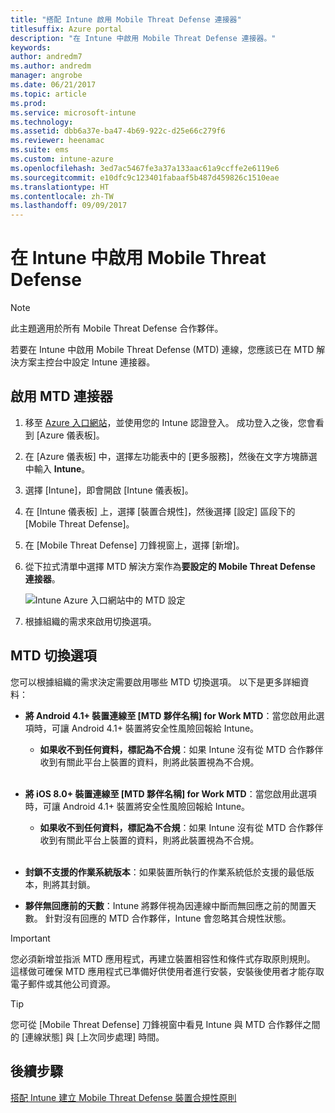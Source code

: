 ```yaml
---
title: "搭配 Intune 啟用 Mobile Threat Defense 連接器"
titlesuffix: Azure portal
description: "在 Intune 中啟用 Mobile Threat Defense 連接器。"
keywords: 
author: andredm7
ms.author: andredm
manager: angrobe
ms.date: 06/21/2017
ms.topic: article
ms.prod: 
ms.service: microsoft-intune
ms.technology: 
ms.assetid: dbb6a37e-ba47-4b69-922c-d25e66c279f6
ms.reviewer: heenamac
ms.suite: ems
ms.custom: intune-azure
ms.openlocfilehash: 3ed7ac5467fe3a37a133aac61a9ccffe2e6119e6
ms.sourcegitcommit: e10dfc9c123401fabaaf5b487d459826c1510eae
ms.translationtype: HT
ms.contentlocale: zh-TW
ms.lasthandoff: 09/09/2017
---
```

# <a name="enable-mobile-threat-defense-in-intune"></a>在 Intune 中啟用 Mobile Threat Defense

> [!NOTE] 
> 此主題適用於所有 Mobile Threat Defense 合作夥伴。

若要在 Intune 中啟用 Mobile Threat Defense (MTD) 連線，您應該已在 MTD 解決方案主控台中設定 Intune 連接器。

## <a name="to-enable-the-mtd-connector"></a>啟用 MTD 連接器

1. 移至 [Azure 入口網站](https://portal.azure.com)，並使用您的 Intune 認證登入。 成功登入之後，您會看到 [Azure 儀表板]。

2. 在 [Azure 儀表板] 中，選擇左功能表中的 [更多服務]，然後在文字方塊篩選中輸入 **Intune**。

3. 選擇 [Intune]，即會開啟 [Intune 儀表板]。

4. 在 [Intune 儀表板] 上，選擇 [裝置合規性]，然後選擇 [設定] 區段下的 [Mobile Threat Defense]。

5. 在 [Mobile Threat Defense] 刀鋒視窗上，選擇 [新增]。

6. 從下拉式清單中選擇 MTD 解決方案作為**要設定的 Mobile Threat Defense 連接器**。

    ![Intune Azure 入口網站中的 MTD 設定](./media/enable-mtd-connector-1.png)

7. 根據組織的需求來啟用切換選項。

## <a name="mtd-toggle-options"></a>MTD 切換選項

您可以根據組織的需求決定需要啟用哪些 MTD 切換選項。 以下是更多詳細資料：

- **將 Android 4.1+ 裝置連線至 [MTD 夥伴名稱] for Work MTD**：當您啟用此選項時，可讓 Android 4.1+ 裝置將安全性風險回報給 Intune。
    - **如果收不到任何資料，標記為不合規**：如果 Intune 沒有從 MTD 合作夥伴收到有關此平台上裝置的資料，則將此裝置視為不合規。
<br></br>
- **將 iOS 8.0+ 裝置連線至 [MTD 夥伴名稱] for Work MTD**：當您啟用此選項時，可讓 Android 4.1+ 裝置將安全性風險回報給 Intune。
    - **如果收不到任何資料，標記為不合規**：如果 Intune 沒有從 MTD 合作夥伴收到有關此平台上裝置的資料，則將此裝置視為不合規。
<br></br>
- **封鎖不支援的作業系統版本**：如果裝置所執行的作業系統低於支援的最低版本，則將其封鎖。

- **夥伴無回應前的天數**：Intune 將夥伴視為因連線中斷而無回應之前的閒置天數。 針對沒有回應的 MTD 合作夥伴，Intune 會忽略其合規性狀態。

> [!IMPORTANT] 
> 您必須新增並指派 MTD 應用程式，再建立裝置相容性和條件式存取原則規則。 這樣做可確保 MTD 應用程式已準備好供使用者進行安裝，安裝後使用者才能存取電子郵件或其他公司資源。

> [!TIP]
> 您可從 [Mobile Threat Defense] 刀鋒視窗中看見 Intune 與 MTD 合作夥伴之間的 [連線狀態] 與 [上次同步處理] 時間。

## <a name="next-steps"></a>後續步驟

[搭配 Intune 建立 Mobile Threat Defense 裝置合規性原則](mtd-device-compliance-policy-create.md)
